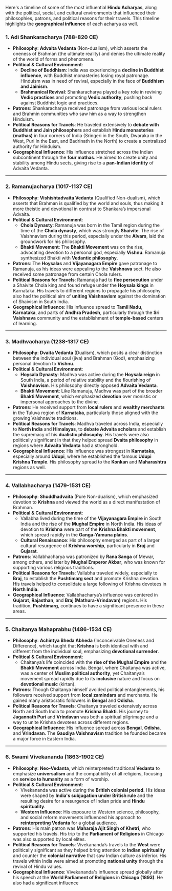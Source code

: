 Here's a timeline of some of the most influential **Hindu Acharyas**, along with the political, social, and cultural environments that influenced their philosophies, patrons, and political reasons for their travels. This timeline highlights the **geographical influence** of each acharya as well.

### **1. Adi Shankaracharya (788-820 CE)**
- **Philosophy**: **Advaita Vedanta** (Non-dualism), which asserts the oneness of Brahman (the ultimate reality) and denies the ultimate reality of the world of forms and phenomena.
- **Political & Cultural Environment**:
  - **Decline of Buddhism**: India was experiencing a **decline in Buddhist influence**, with Buddhist monasteries losing royal patronage. Hinduism was in need of revival, especially in the face of **Buddhism and Jainism**.
  - **Brahmanical Revival**: Shankaracharya played a key role in reviving **Vedic practices** and promoting **Vedic authority**, pushing back against Buddhist logic and practices.
- **Patrons**: Shankaracharya received patronage from various local rulers and Brahmin communities who saw him as a way to strengthen Hinduism.
- **Political Reasons for Travels**: He traveled extensively to **debate with Buddhist and Jain philosophers** and establish **Hindu monasteries (mathas)** in four corners of India (Sringeri in the South, Dwaraka in the West, Puri in the East, and Badrinath in the North) to create a centralized authority for Hinduism.
- **Geographical Influence**: His influence stretched across the Indian subcontinent through the **four mathas**. He aimed to create unity and stability among Hindu sects, giving rise to a **pan-Indian identity** of Advaita Vedanta.

---

### **2. Ramanujacharya (1017-1137 CE)**
- **Philosophy**: **Vishishtadvaita Vedanta** (Qualified Non-dualism), which asserts that Brahman is qualified by the world and souls, thus making it more theistic and devotional in contrast to Shankara’s impersonal Advaita.
- **Political & Cultural Environment**:
  - **Chola Dynasty**: Ramanuja was born in the Tamil region during the time of the **Chola dynasty**, which was strongly **Shaivite**. The rise of Vaishnavism during this period, especially under the **Alvars**, laid the groundwork for his philosophy.
  - **Bhakti Movement**: The **Bhakti Movement** was on the rise, advocating devotion to a personal god, especially **Vishnu**. Ramanuja synthesized Bhakti with **Vedantic philosophy**.
- **Patrons**: The **Hoysalas** and **Vijayanagara Empire** gave patronage to Ramanuja, as his ideas were appealing to the **Vaishnava** sect. He also received some patronage from certain Chola rulers.
- **Political Reasons for Travels**: Ramanuja had to **flee persecution** under a Shaivite Chola king and found refuge under the **Hoysala kings** in Karnataka. His travels to different regions to propagate his philosophy also had the political aim of **uniting Vaishnavism** against the domination of Shaivism in South India.
- **Geographical Influence**: His influence spread to **Tamil Nadu**, **Karnataka**, and parts of **Andhra Pradesh**, particularly through the **Sri Vaishnava** community and the establishment of **temple-based** centers of learning.

---

### **3. Madhvacharya (1238-1317 CE)**
- **Philosophy**: **Dvaita Vedanta** (Dualism), which posits a clear distinction between the individual soul (jiva) and Brahman (God), emphasizing personal devotion to **Vishnu**.
- **Political & Cultural Environment**:
  - **Hoysala Dynasty**: Madhva was active during the **Hoysala reign** in South India, a period of relative stability and the flourishing of **Vaishnavism**. His philosophy directly opposed **Advaita Vedanta**.
  - **Bhakti Movement**: Like Ramanuja, Madhva was part of the broader **Bhakti Movement**, which emphasized **devotion** over monistic or impersonal approaches to the divine.
- **Patrons**: He received support from **local rulers** and **wealthy merchants** in the Tuluva region of **Karnataka**, particularly those aligned with the growing Vaishnavite traditions.
- **Political Reasons for Travels**: Madhva traveled across India, especially to **North India** and **Himalayas**, to **debate Advaita scholars** and establish the supremacy of his **dualistic philosophy**. His travels were also politically significant in that they helped spread **Dvaita philosophy** in regions where **Advaita Vedanta** had a stronghold.
- **Geographical Influence**: His influence was strongest in **Karnataka**, especially around **Udupi**, where he established the famous **Udupi Krishna Temple**. His philosophy spread to the **Konkan** and **Maharashtra** regions as well.

---

### **4. Vallabhacharya (1479-1531 CE)**
- **Philosophy**: **Shuddhadvaita** (Pure Non-dualism), which emphasized devotion to **Krishna** and viewed the world as a direct manifestation of Brahman.
- **Political & Cultural Environment**:
  - Vallabha lived during the time of the **Vijayanagara Empire** in South India and the rise of the **Mughal Empire** in North India. His ideas of devotion to **Krishna** were part of the **Krishna Bhakti movement**, which spread rapidly in the **Ganga-Yamuna plains**.
  - **Cultural Renaissance**: His philosophy emerged as part of a larger cultural resurgence of **Krishna worship**, particularly in **Braj** and **Gujarat**.
- **Patrons**: Vallabhacharya was patronized by **Rana Sanga** of Mewar, among others, and later by **Mughal Emperor Akbar**, who was known for supporting various religious traditions.
- **Political Reasons for Travels**: Vallabha traveled widely, especially to **Braj**, to establish the **Pushtimarg sect** and promote Krishna devotion. His travels helped to consolidate a large following of Krishna devotees in **North India**.
- **Geographical Influence**: Vallabhacharya’s influence was centered in **Gujarat**, **Rajasthan**, and **Braj (Mathura-Vrindavan)** regions. His tradition, **Pushtimarg**, continues to have a significant presence in these areas.

---

### **5. Chaitanya Mahaprabhu (1486-1534 CE)**
- **Philosophy**: **Achintya Bheda Abheda** (Inconceivable Oneness and Difference), which taught that **Krishna** is both identical with and different from the individual soul, emphasizing **devotional surrender**.
- **Political & Cultural Environment**:
  - Chaitanya’s life coincided with the **rise of the Mughal Empire** and the **Bhakti Movement** across India. Bengal, where Chaitanya was active, was a center of **Muslim political authority**, yet Chaitanya’s movement spread rapidly due to its **inclusive** nature and focus on **devotional music** (kirtan).
- **Patrons**: Though Chaitanya himself avoided political entanglements, his followers received support from **local zamindars** and merchants. He gained many aristocratic followers in **Bengal** and **Odisha**.
- **Political Reasons for Travels**: Chaitanya traveled extensively across North and South India to promote **Krishna Bhakti**. His journey to **Jagannath Puri** and **Vrindavan** was both a spiritual pilgrimage and a way to unite Krishna devotees across different regions.
- **Geographical Influence**: His influence spread across **Bengal**, **Odisha**, and **Vrindavan**. The **Gaudiya Vaishnavism** tradition he founded became a major force in Eastern India.

---

### **6. Swami Vivekananda (1863-1902 CE)**
- **Philosophy**: **Neo-Vedanta**, which reinterpreted traditional **Vedanta** to emphasize **universalism** and the compatibility of all religions, focusing on **service to humanity** as a form of worship.
- **Political & Cultural Environment**:
  - Vivekananda was active during the **British colonial period**. His ideas were shaped by **India's subjugation under British rule** and the resulting desire for a resurgence of Indian pride and **Hindu spirituality**.
  - **Western Influence**: His exposure to Western science, philosophy, and social reform movements influenced his approach to **reinterpreting Vedanta** for a global audience.
- **Patrons**: His main patron was **Maharaja Ajit Singh of Khetri**, who supported his travels. His trip to the **Parliament of Religions** in Chicago was also supported by local elites.
- **Political Reasons for Travels**: Vivekananda’s travels to the **West** were politically significant as they helped bring attention to **Indian spirituality** and counter the **colonial narrative** that saw Indian culture as inferior. His travels within India were aimed at promoting **national unity** through the revival of Hindu values.
- **Geographical Influence**: Vivekananda's influence spread globally after his speech at the **World Parliament of Religions** in **Chicago (1893)**. He also had a significant influence